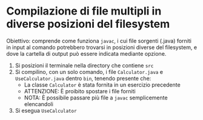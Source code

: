# Compilazione di file multipli in diverse posizioni del filesystem

Obiettivo: comprende come funziona `javac`, i cui file sorgenti (.java) forniti in input al comando potrebbero trovarsi in posizioni diverse del filesystem, e dove la cartella di output può essere indicata mediante opzione.

1. Si posizioni il terminale nella directory che contiene `src`
2. Si compilino, con un solo comando, i file `Calculator.java` e `UseCalculator.java` dentro `bin`, tenendo presente che:
    - La classe `Calculator` è stata fornita in un esercizio precedente
    - ATTENZIONE: È proibito spostare i file forniti
    - NOTA: È possibile passare più file a `javac` semplicemente elencandoli
3. Si esegua `UseCalculator`
